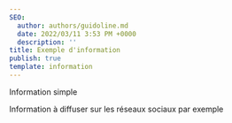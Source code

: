 ```yaml
---
SEO:
  author: authors/guidoline.md
  date: 2022/03/11 3:53 PM +0000
  description: ''
title: Exemple d'information
publish: true
template: information
---
```

Information simple

Information à diffuser sur les réseaux sociaux par exemple
